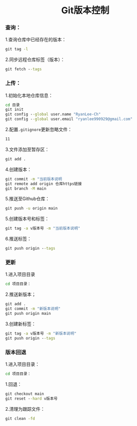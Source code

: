 <h1 style="text-align: center;">Git版本控制</h1>

### 查询：
1.查询仓库中已经存在的版本：
```cmd
git tag -l
```
2.同步远程仓库标签（版本）：
```cmd
git fetch --tags
```

### 上传：
1.初始化本地仓库信息：
```cmd
cd 目录
git init
git config --global user.name "RyanLee-Ch"
git config --global user.email "ryanlee990929@gmail.com"
```
2.配置`.gitignore`更新忽略文件：
```md
11
```
3.文件添加至暂存区：
```cmd
git add .
```
4.创建版本：
```cmd
git commit -m "当前版本说明
git remote add origin 仓库https链接
git branch -M main
```
5.推送至Github仓库：
```cmd
git push -u origin main
```
5.创建版本号和标签：
```cmd
git tag -a v版本号 -m "当前版本说明"
```
6.推送标签：
```cmd
git push origin --tags
```

### 更新
1.进入项目目录
```cmd
cd 项目目录：
```
2.推送新版本；
```cmd
git add .
git commit -m "新版本说明"
git push origin main
```
3.创建新标签：
```cmd
git tag -a v版本号 -m "新版本说明"
git push origin --tags
```

### 版本回退
1.进入项目目录：
```cmd
cd 项目目录：
```
1.回退：
```cmd
git checkout main
git reset --hard v版本号
```
2.清理为跟踪文件：
```cmd
git clean -fd
```